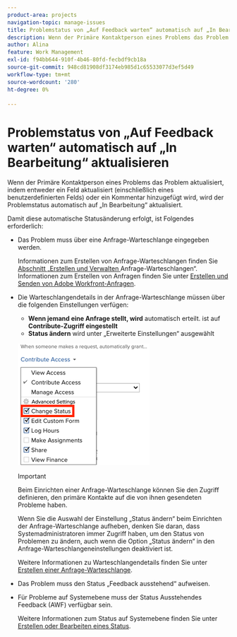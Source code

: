```yaml
---
product-area: projects
navigation-topic: manage-issues
title: Problemstatus von „Auf Feedback warten“ automatisch auf „In Bearbeitung“ aktualisieren
description: Wenn der Primäre Kontaktperson eines Problems das Problem aktualisiert, indem entweder ein Feld aktualisiert (einschließlich eines benutzerdefinierten Felds) oder ein Kommentar hinzugefügt wird, wird der Problemstatus automatisch auf „In Bearbeitung“ aktualisiert.
author: Alina
feature: Work Management
exl-id: f94bb644-910f-4b46-80fd-fecbdf9cb18a
source-git-commit: 948cd81908df3174eb985d1c65533077d3ef5d49
workflow-type: tm+mt
source-wordcount: '280'
ht-degree: 0%

---
```


# Problemstatus von „Auf Feedback warten“ automatisch auf „In Bearbeitung“ aktualisieren

Wenn der Primäre Kontaktperson eines Problems das Problem aktualisiert, indem entweder ein Feld aktualisiert (einschließlich eines benutzerdefinierten Felds) oder ein Kommentar hinzugefügt wird, wird der Problemstatus automatisch auf „In Bearbeitung“ aktualisiert.

Damit diese automatische Statusänderung erfolgt, ist Folgendes erforderlich:

* Das Problem muss über eine Anfrage-Warteschlange eingegeben werden.

  Informationen zum Erstellen von Anfrage-Warteschlangen finden Sie [ Abschnitt „Erstellen und Verwalten ](../../../manage-work/requests/create-and-manage-request-queues/create-manage-request-queues.md) Anfrage-Warteschlangen“. Informationen zum Erstellen von Anfragen finden Sie unter [Erstellen und Senden von Adobe Workfront-Anfragen](../../../manage-work/requests/create-requests/create-submit-requests.md).

* Die Warteschlangendetails in der Anfrage-Warteschlange müssen über die folgenden Einstellungen verfügen:
   * **Wenn jemand eine Anfrage stellt, wird** automatisch erteilt. ist auf **Contribute-Zugriff eingestellt**
   * **Status ändern** wird unter „Erweiterte Einstellungen“ ausgewählt

  ![Warteschlangendetails gewähren Contribute Zugriff, und der Änderungsstatus ist ausgewählt.](assets/queuedetails-contributeaccess-changestatus.png)

  >[!IMPORTANT]
  >
  >  Beim Einrichten einer Anfrage-Warteschlange können Sie den Zugriff definieren, den primäre Kontakte auf die von ihnen gesendeten Probleme haben.
  >
  >Wenn Sie die Auswahl der Einstellung „Status ändern“ beim Einrichten der Anfrage-Warteschlange aufheben, denken Sie daran, dass Systemadministratoren immer Zugriff haben, um den Status von Problemen zu ändern, auch wenn die Option „Status ändern“ in den Anfrage-Warteschlangeneinstellungen deaktiviert ist.

  Weitere Informationen zu Warteschlangendetails finden Sie unter [Erstellen einer Anfrage-Warteschlange](../../../manage-work/requests/create-and-manage-request-queues/create-request-queue.md).

* Das Problem muss den Status „Feedback ausstehend“ aufweisen.
* Für Probleme auf Systemebene muss der Status Ausstehendes Feedback (AWF) verfügbar sein.

  Weitere Informationen zum Status auf Systemebene finden Sie unter [Erstellen oder Bearbeiten eines Status](../../../administration-and-setup/customize-workfront/creating-custom-status-and-priority-labels/create-or-edit-a-status.md).
